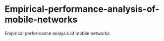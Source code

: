 # Empirical-performance-analysis-of-mobile-networks
Empirical performance analysis of mobile networks
